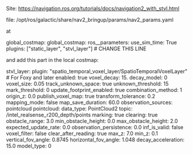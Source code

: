 Site: https://navigation.ros.org/tutorials/docs/navigation2_with_stvl.html

file: /opt/ros/galactic/share/nav2_bringup/params/nav2_params.yaml

at 

global_costmap:
  global_costmap:
    ros__parameters:
      use_sim_time: True
      plugins: ["static_layer", "stvl_layer"] # CHANGE THIS LINE
      
and add this part in the local costmap:

stvl_layer:
  plugin: "spatio_temporal_voxel_layer/SpatioTemporalVoxelLayer" # For Foxy and later
  enabled: true
  voxel_decay: 15.
  decay_model: 0
  voxel_size: 0.05
  track_unknown_space: true
  unknown_threshold: 15
  mark_threshold: 0
  update_footprint_enabled: true
  combination_method: 1
  origin_z: 0.0
  publish_voxel_map: true
  transform_tolerance: 0.2
  mapping_mode: false
  map_save_duration: 60.0
  observation_sources: pointcloud
  pointcloud:
    data_type: PointCloud2
    topic: /intel_realsense_r200_depth/points
    marking: true
    clearing: true
    obstacle_range: 3.0
    min_obstacle_height: 0.0
    max_obstacle_height: 2.0
    expected_update_rate: 0.0
    observation_persistence: 0.0
    inf_is_valid: false
    voxel_filter: false
    clear_after_reading: true
    max_z: 7.0
    min_z: 0.1
    vertical_fov_angle: 0.8745
    horizontal_fov_angle: 1.048
    decay_acceleration: 15.0
    model_type: 0
